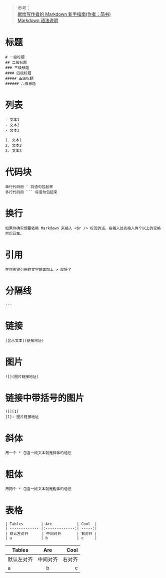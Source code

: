 > 参考：  
[献给写作者的 Markdown 新手指南(作者：简书)](http://www.jianshu.com/p/q81RER)  
[Markdown 语法说明](http://wowubuntu.com/markdown/)

# 标题
```
# 一级标题
## 二级标题
### 三级标题
#### 四级标题
##### 五级标题
###### 六级标题
```

# 列表
```
- 文本1
- 文本2
- 文本3
```

```
1. 文本1
2. 文本2
3. 文本3
```

# 代码块
```
单行代码用 ` 将语句包起来
多行代码用 ``` 将语句包起来
```

# 换行
```
如果你确实想要依赖 Markdown 来插入 <br /> 标签的话，在插入处先按入两个以上的空格然后回车。
```

# 引用
```
在你希望引用的文字前面加上 > 就好了
```

# 分隔线
```
---
```

# 链接
```
[显示文本](链接地址)
```

# 图片
```
![](图片链接地址)
```

# 链接中带括号的图片
```
![][1]
[1]: 图片链接地址
```

# 斜体
```
用一个 * 包含一段文本就是斜体的语法
```

# 粗体
```
用两个 * 包含一段文本就是粗体的语法
```

# 表格
```
| Tables        | Are           | Cool  |
| ------------- |:-------------:| -----:|
| 默认左对齐      | 中间对齐       | 右对齐 |
| a             | b             | c     |
```
| Tables        | Are           | Cool  |
| ------------- |:-------------:| -----:|
| 默认左对齐      | 中间对齐       | 右对齐 |
| a             | b             | c     |
